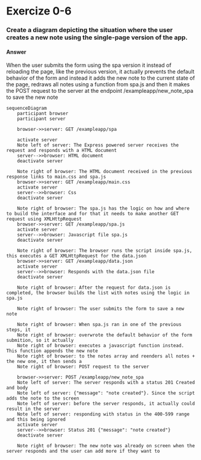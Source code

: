 # Exercize 0-6

### Create a diagram depicting the situation where the user creates a new note using the single-page version of the app.

#### Answer

When the user submits the form using the spa version it instead of reloading the page, like the previous version, it actually prevents the default behavior of the form and instead it adds the new note to the current state of the page, redraws all notes using a function from spa.js and then it makes the POST request to the server at the endpoint /exampleapp/new_note_spa to save the new note

```mermaid
sequenceDiagram
    participant browser
    participant server

    browser->>server: GET /exampleapp/spa

    activate server
    Note left of server: The Express powered server receives the request and responds with a HTML document
    server-->>browser: HTML document
    deactivate server

    Note right of browser: The HTML document received in the previous response links to main.css and spa.js
    browser->>server: GET /exampleapp/main.css
    activate server
    server-->>browser: Css
    deactivate server

    Note right of browser: The spa.js has the logic on how and where to build the interface and for that it needs to make another GET request using XMLHttpRequest
    browser->>server: GET /exampleapp/spa.js
    activate server
    server-->>browser: Javascript file spa.js
    deactivate server

    Note right of browser: The browser runs the script inside spa.js, this executes a GET XMLHttpRequest for the data.json
    browser->>server: GET /exampleapp/data.json
    activate server
    server-->>browser: Responds with the data.json file
    deactivate server

    Note right of browser: After the request for data.json is completed, the browser builds the list with notes using the logic in spa.js

    Note right of browser: The user submits the form to save a new note

    Note right of browser: When spa.js ran in one of the previous steps, it
    Note right of browser: overwrote the default behavior of the form submition, so it actually
    Note right of browser: executes a javascript function instead. This function appends the new note
    Note right of browser: to the notes array and reenders all notes + the new one, it then sends a
    Note right of browser: POST request to the server

    browser->>server: POST /exampleapp/new_note_spa
    Note left of server: The server responds with a status 201 Created and body
    Note left of server: {"message": "note created"}. Since the script adds the note to the screen
    Note left of server: before the server responds, it actually could result in the server
    Note left of server: responding with status in the 400-599 range and this being ignored
    activate server
    server-->>browser: Status 201 {"message": "note created"}
    deactivate server

    Note right of browser: The new note was already on screen when the server responds and the user can add more if they want to
```
